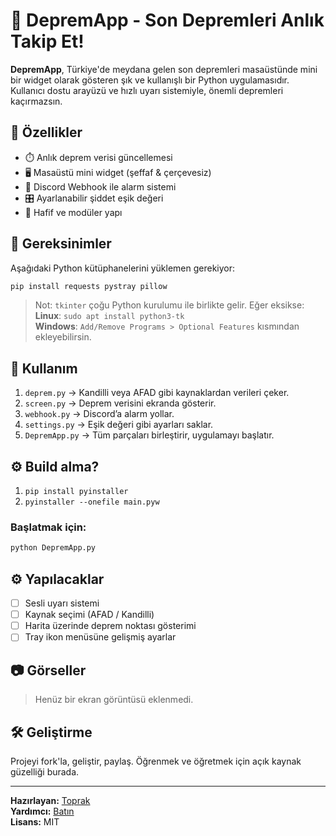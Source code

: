 # 📡 DepremApp - Son Depremleri Anlık Takip Et!

**DepremApp**, Türkiye'de meydana gelen son depremleri masaüstünde mini bir widget olarak gösteren şık ve kullanışlı bir Python uygulamasıdır. Kullanıcı dostu arayüzü ve hızlı uyarı sistemiyle, önemli depremleri kaçırmazsın.

## 🚀 Özellikler

- ⏱️ Anlık deprem verisi güncellemesi  
- 🖥️ Masaüstü mini widget (şeffaf & çerçevesiz)  
- 🔔 Discord Webhook ile alarm sistemi  
- 🎛️ Ayarlanabilir şiddet eşik değeri  
- 🧪 Hafif ve modüler yapı  

## 🧰 Gereksinimler

Aşağıdaki Python kütüphanelerini yüklemen gerekiyor:

```bash
pip install requests pystray pillow
```

> Not: `tkinter` çoğu Python kurulumu ile birlikte gelir. Eğer eksikse:  
> **Linux**: `sudo apt install python3-tk`  
> **Windows**: `Add/Remove Programs > Optional Features` kısmından ekleyebilirsin.

## 🔧 Kullanım

1. `deprem.py` → Kandilli veya AFAD gibi kaynaklardan verileri çeker.  
2. `screen.py` → Deprem verisini ekranda gösterir.  
3. `webhook.py` → Discord’a alarm yollar.  
4. `settings.py` → Eşik değeri gibi ayarları saklar.  
5. `DepremApp.py` → Tüm parçaları birleştirir, uygulamayı başlatır.

## ⚙️ Build alma?
1. `pip install pyinstaller`
2. `pyinstaller --onefile main.pyw`

### Başlatmak için:

```bash
python DepremApp.py
```

## ⚙️ Yapılacaklar

- [ ] Sesli uyarı sistemi  
- [ ] Kaynak seçimi (AFAD / Kandilli)  
- [ ] Harita üzerinde deprem noktası gösterimi  
- [ ] Tray ikon menüsüne gelişmiş ayarlar  

## 📷 Görseller

> Henüz bir ekran görüntüsü eklenmedi.

## 🛠️ Geliştirme

Projeyi fork'la, geliştir, paylaş. Öğrenmek ve öğretmek için açık kaynak güzelliği burada.

---

**Hazırlayan:** [Toprak](https://github.com/TPashaxrd)  
**Yardımcı:** [Batın](https://github.com/Batin-dev)  
**Lisans:** MIT
```